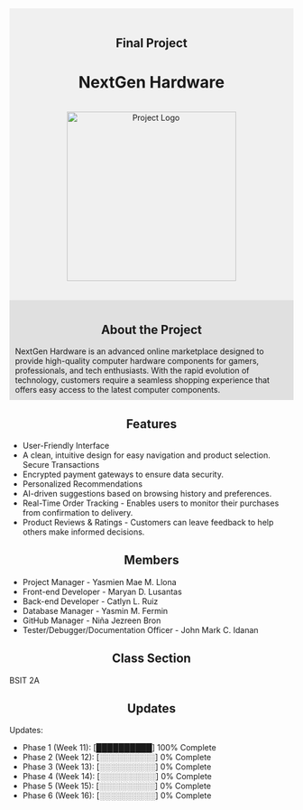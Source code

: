 <div align="center" style="background-color: #f0f0f0; padding: 20px;">

## Final Project
# NextGen Hardware
  <br> <img src="https://github.com/user-attachments/assets/4d7a2996-5e84-45d7-9f25-f215d4a897b0" alt="Project Logo" width="300">
</div>

<div style="background-color: #e0e0e0; padding: 10px;">
  <div align="center">

## About the Project
  </div>
  NextGen Hardware is an advanced online marketplace designed to provide high-quality computer hardware components for gamers, professionals, and tech enthusiasts. With the rapid evolution of technology, customers require a seamless shopping experience that offers easy access to the latest computer components.
</div>

<div align="center">

## Features
</div>

* User-Friendly Interface 
* A clean, intuitive design for easy navigation and product selection. Secure Transactions 
* Encrypted payment gateways to ensure data security.
* Personalized Recommendations 
* AI-driven suggestions based on browsing history and preferences. 
* Real-Time Order Tracking - Enables users to monitor their purchases from confirmation to delivery.
* Product Reviews & Ratings - Customers can leave feedback to help others make informed decisions.

<div align="center">

## Members
</div>

* Project Manager - Yasmien Mae M. Llona
* Front-end Developer - Maryan D. Lusantas
* Back-end Developer - Catlyn L. Ruiz
* Database Manager - Yasmin M. Fermin
* GitHub Manager - Niña Jezreen Bron
* Tester/Debugger/Documentation Officer - John Mark C. Idanan

<div align="center">

## Class Section
</div>
BSIT 2A

<div align="center">

## Updates
</div>
Updates:

* Phase 1 (Week 11): [██████████] 100% Complete
* Phase 2 (Week 12): [░░░░░░░░░░] 0% Complete
* Phase 3 (Week 13): [░░░░░░░░░░] 0% Complete
* Phase 4 (Week 14): [░░░░░░░░░░] 0% Complete
* Phase 5 (Week 15): [░░░░░░░░░░] 0% Complete
* Phase 6 (Week 16): [░░░░░░░░░░] 0% Complete
